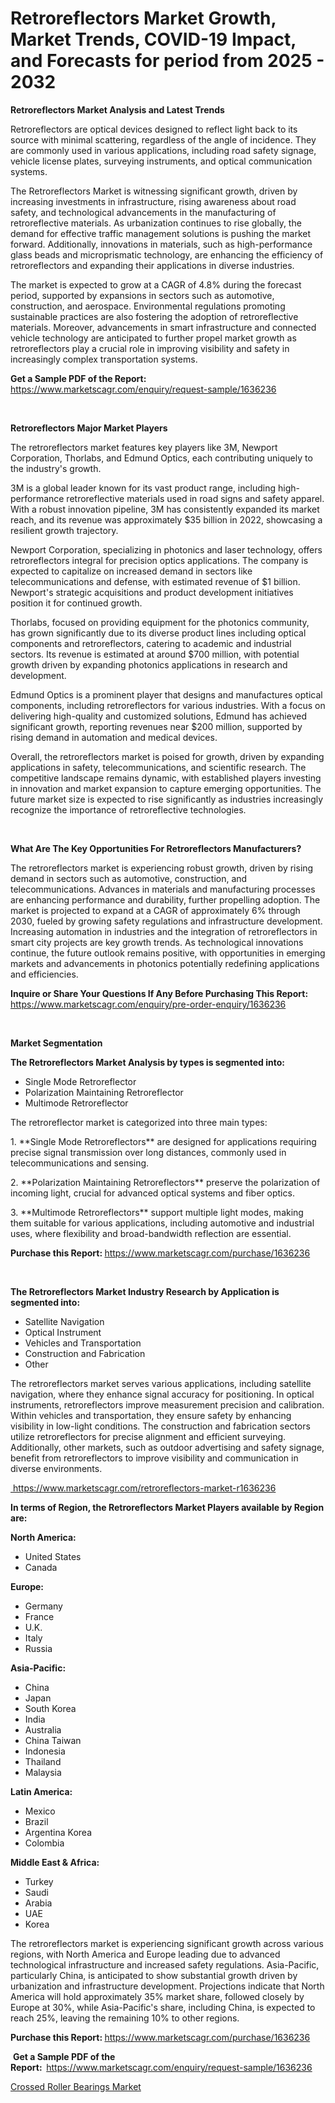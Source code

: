 <p><h1>Retroreflectors Market Growth, Market Trends, COVID-19 Impact, and Forecasts for period from 2025 - 2032</h1></p><p><strong>Retroreflectors Market Analysis and Latest Trends</strong></p>
<p><p>Retroreflectors are optical devices designed to reflect light back to its source with minimal scattering, regardless of the angle of incidence. They are commonly used in various applications, including road safety signage, vehicle license plates, surveying instruments, and optical communication systems. </p><p>The Retroreflectors Market is witnessing significant growth, driven by increasing investments in infrastructure, rising awareness about road safety, and technological advancements in the manufacturing of retroreflective materials. As urbanization continues to rise globally, the demand for effective traffic management solutions is pushing the market forward. Additionally, innovations in materials, such as high-performance glass beads and microprismatic technology, are enhancing the efficiency of retroreflectors and expanding their applications in diverse industries.</p><p>The market is expected to grow at a CAGR of 4.8% during the forecast period, supported by expansions in sectors such as automotive, construction, and aerospace. Environmental regulations promoting sustainable practices are also fostering the adoption of retroreflective materials. Moreover, advancements in smart infrastructure and connected vehicle technology are anticipated to further propel market growth as retroreflectors play a crucial role in improving visibility and safety in increasingly complex transportation systems.</p></p>
<p><strong>Get a Sample PDF of the Report:&nbsp;</strong> <a href="https://www.marketscagr.com/enquiry/request-sample/1636236?utm_campaign=2667&utm_medium=2&utm_source=Github&utm_content=ia&utm_term=08042025&utm_id=retroreflectors">https://www.marketscagr.com/enquiry/request-sample/1636236</a></p>
<p>&nbsp;</p>
<p><strong>Retroreflectors Major Market Players</strong></p>
<p><p>The retroreflectors market features key players like 3M, Newport Corporation, Thorlabs, and Edmund Optics, each contributing uniquely to the industry's growth. </p><p>3M is a global leader known for its vast product range, including high-performance retroreflective materials used in road signs and safety apparel. With a robust innovation pipeline, 3M has consistently expanded its market reach, and its revenue was approximately $35 billion in 2022, showcasing a resilient growth trajectory.</p><p>Newport Corporation, specializing in photonics and laser technology, offers retroreflectors integral for precision optics applications. The company is expected to capitalize on increased demand in sectors like telecommunications and defense, with estimated revenue of $1 billion. Newport's strategic acquisitions and product development initiatives position it for continued growth.</p><p>Thorlabs, focused on providing equipment for the photonics community, has grown significantly due to its diverse product lines including optical components and retroreflectors, catering to academic and industrial sectors. Its revenue is estimated at around $700 million, with potential growth driven by expanding photonics applications in research and development.</p><p>Edmund Optics is a prominent player that designs and manufactures optical components, including retroreflectors for various industries. With a focus on delivering high-quality and customized solutions, Edmund has achieved significant growth, reporting revenues near $200 million, supported by rising demand in automation and medical devices.</p><p>Overall, the retroreflectors market is poised for growth, driven by expanding applications in safety, telecommunications, and scientific research. The competitive landscape remains dynamic, with established players investing in innovation and market expansion to capture emerging opportunities. The future market size is expected to rise significantly as industries increasingly recognize the importance of retroreflective technologies.</p></p>
<p>&nbsp;</p>
<p><strong>What Are The Key Opportunities For Retroreflectors Manufacturers?</strong></p>
<p><p>The retroreflectors market is experiencing robust growth, driven by rising demand in sectors such as automotive, construction, and telecommunications. Advances in materials and manufacturing processes are enhancing performance and durability, further propelling adoption. The market is projected to expand at a CAGR of approximately 6% through 2030, fueled by growing safety regulations and infrastructure development. Increasing automation in industries and the integration of retroreflectors in smart city projects are key growth trends. As technological innovations continue, the future outlook remains positive, with opportunities in emerging markets and advancements in photonics potentially redefining applications and efficiencies.</p></p>
<p><strong>Inquire or Share Your Questions If Any Before Purchasing This Report:</strong> <a href="https://www.marketscagr.com/enquiry/pre-order-enquiry/1636236?utm_campaign=2667&utm_medium=2&utm_source=Github&utm_content=ia&utm_term=08042025&utm_id=retroreflectors">https://www.marketscagr.com/enquiry/pre-order-enquiry/1636236</a></p>
<p>&nbsp;</p>
<p><strong>Market Segmentation</strong></p>
<p><strong>The Retroreflectors Market Analysis by types is segmented into:</strong></p>
<p><ul><li>Single Mode Retroreflector</li><li>Polarization Maintaining Retroreflector</li><li>Multimode Retroreflector</li></ul></p>
<p><p>The retroreflector market is categorized into three main types: </p><p>1. **Single Mode Retroreflectors** are designed for applications requiring precise signal transmission over long distances, commonly used in telecommunications and sensing. </p><p>2. **Polarization Maintaining Retroreflectors** preserve the polarization of incoming light, crucial for advanced optical systems and fiber optics. </p><p>3. **Multimode Retroreflectors** support multiple light modes, making them suitable for various applications, including automotive and industrial uses, where flexibility and broad-bandwidth reflection are essential.</p></p>
<p><strong>Purchase this Report:&nbsp;</strong><a href="https://www.marketscagr.com/purchase/1636236?utm_campaign=2667&utm_medium=2&utm_source=Github&utm_content=ia&utm_term=08042025&utm_id=retroreflectors">https://www.marketscagr.com/purchase/1636236</a></p>
<p>&nbsp;</p>
<p><strong>The Retroreflectors Market Industry Research by Application is segmented into:</strong></p>
<p><ul><li>Satellite Navigation</li><li>Optical Instrument</li><li>Vehicles and Transportation</li><li>Construction and Fabrication</li><li>Other</li></ul></p>
<p><p>The retroreflectors market serves various applications, including satellite navigation, where they enhance signal accuracy for positioning. In optical instruments, retroreflectors improve measurement precision and calibration. Within vehicles and transportation, they ensure safety by enhancing visibility in low-light conditions. The construction and fabrication sectors utilize retroreflectors for precise alignment and efficient surveying. Additionally, other markets, such as outdoor advertising and safety signage, benefit from retroreflectors to improve visibility and communication in diverse environments.</p></p>
<p><a href="https://www.marketscagr.com/retroreflectors-market-r1636236?utm_campaign=2667&utm_medium=2&utm_source=Github&utm_content=ia&utm_term=08042025&utm_id=retroreflectors">&nbsp;https://www.marketscagr.com/retroreflectors-market-r1636236</a></p>
<p><strong>In terms of Region, the Retroreflectors Market Players available by Region are:</strong></p>
<p>
    <p> <strong> North America: </strong>
        <ul>
            <li>United States</li>
            <li>Canada</li>
        </ul>
        </p> 
    <p> <strong> Europe: </strong>
        <ul>
            <li>Germany</li>
            <li>France</li>
            <li>U.K.</li>
            <li>Italy</li>
            <li>Russia</li>
        </ul>
        </p> 
    <p> <strong> Asia-Pacific: </strong>
        <ul>
            <li>China</li>
            <li>Japan</li>
            <li>South Korea</li>
            <li>India</li>
            <li>Australia</li>
            <li>China Taiwan</li>
            <li>Indonesia</li>
            <li>Thailand</li>
            <li>Malaysia</li>
        </ul>
        </p> 
    <p> <strong> Latin America: </strong>
        <ul>
            <li>Mexico</li>
            <li>Brazil</li>
            <li>Argentina Korea</li>
            <li>Colombia</li>
        </ul>
        </p> 
    <p> <strong> Middle East & Africa: </strong>
        <ul>
            <li>Turkey</li>
            <li>Saudi</li>
            <li>Arabia</li>
            <li>UAE</li>
            <li>Korea</li>
        </ul>
    </p>
    </p>
<p><p>The retroreflectors market is experiencing significant growth across various regions, with North America and Europe leading due to advanced technological infrastructure and increased safety regulations. Asia-Pacific, particularly China, is anticipated to show substantial growth driven by urbanization and infrastructure development. Projections indicate that North America will hold approximately 35% market share, followed closely by Europe at 30%, while Asia-Pacific's share, including China, is expected to reach 25%, leaving the remaining 10% to other regions.</p></p>
<p><strong>Purchase this Report: </strong><a href="https://www.marketscagr.com/purchase/1636236?utm_campaign=2667&utm_medium=2&utm_source=Github&utm_content=ia&utm_term=08042025&utm_id=retroreflectors">https://www.marketscagr.com/purchase/1636236</a></p>
<p>&nbsp;<strong>Get a Sample PDF of the Report:&nbsp;&nbsp;</strong><a href="https://www.marketscagr.com/enquiry/request-sample/1636236?utm_campaign=2667&utm_medium=2&utm_source=Github&utm_content=ia&utm_term=08042025&utm_id=retroreflectors">https://www.marketscagr.com/enquiry/request-sample/1636236</a></p>
<p><strong></strong></p>
<p><p><a href="https://github.com/shirleenfraker87/Market-Research-Report-List-1/blob/main/crossed-roller-bearings-market.md?utm_campaign=2667&utm_medium=2&utm_source=Github&utm_content=ia&utm_term=08042025&utm_id=retroreflectors">Crossed Roller Bearings Market</a></p></p>